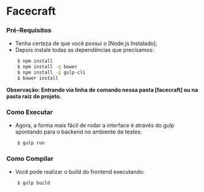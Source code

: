 # Facecraft

### Pré-Requisitos

- Tenha certeza de que você possui o [Node.js Instalado];
- Depois instale todas as dependências que precisamos:

```sh
    $ npm install
    $ npm install -g bower
    $ npm install -g gulp-cli
    $ bower install
```
**Observação: Entrando via linha de comando nessa pasta [facecraft] ou na pasta raíz do projeto.**

### Como Executar

 - Agora, a forma mais fácil de rodar a interface é através do gulp apontando para o backend no ambiente de testes:

```sh
    $ gulp run
```
### Como Compilar

 - Você pode realizar o build do frontend executando:

```sh
    $ gulp build
```

